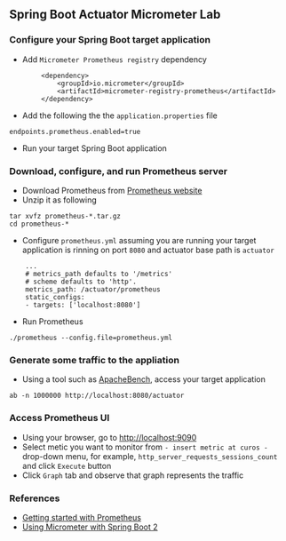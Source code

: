 
## Spring Boot Actuator Micrometer Lab

### Configure your Spring Boot target application

-   Add `Micrometer Prometheus registry` dependency 

```
		<dependency>
			<groupId>io.micrometer</groupId>
			<artifactId>micrometer-registry-prometheus</artifactId>
		</dependency>
```

-   Add the following the the `application.properties` file

```
endpoints.prometheus.enabled=true
```

-   Run your target Spring Boot application

### Download, configure, and run Prometheus server

-   Download Prometheus from [Prometheus website](https://prometheus.io/download/) 
-   Unzip it as following

```
tar xvfz prometheus-*.tar.gz
cd prometheus-*
```

-   Configure `prometheus.yml` assuming you are running 
    your target application is rinning on port `8080` and
    actuator base path is `actuator`

```
    ...
    # metrics_path defaults to '/metrics'
    # scheme defaults to 'http'.
    metrics_path: /actuator/prometheus
    static_configs:
    - targets: ['localhost:8080']
```

-   Run Prometheus

```
./prometheus --config.file=prometheus.yml
```

### Generate some traffic to the appliation

-   Using a tool such as [ApacheBench](https://httpd.apache.org/docs/2.4/programs/ab.html), access your target application

```
ab -n 1000000 http://localhost:8080/actuator
```

### Access Prometheus UI

-   Using your browser, go to [http://localhost:9090](http://localhost:9090)
-   Select metic you want to monitor from `- insert metric at curos -` drop-down menu, for example, `http_server_requests_sessions_count` and click `Execute` button
-   Click `Graph` tab and observe that graph represents the traffic

### References

-   [Getting started with Prometheus](https://prometheus.io/docs/prometheus/latest/getting_started/)
-   [Using Micrometer with Spring Boot 2](https://dzone.com/articles/using-micrometer-with-spring-boot-2) 
